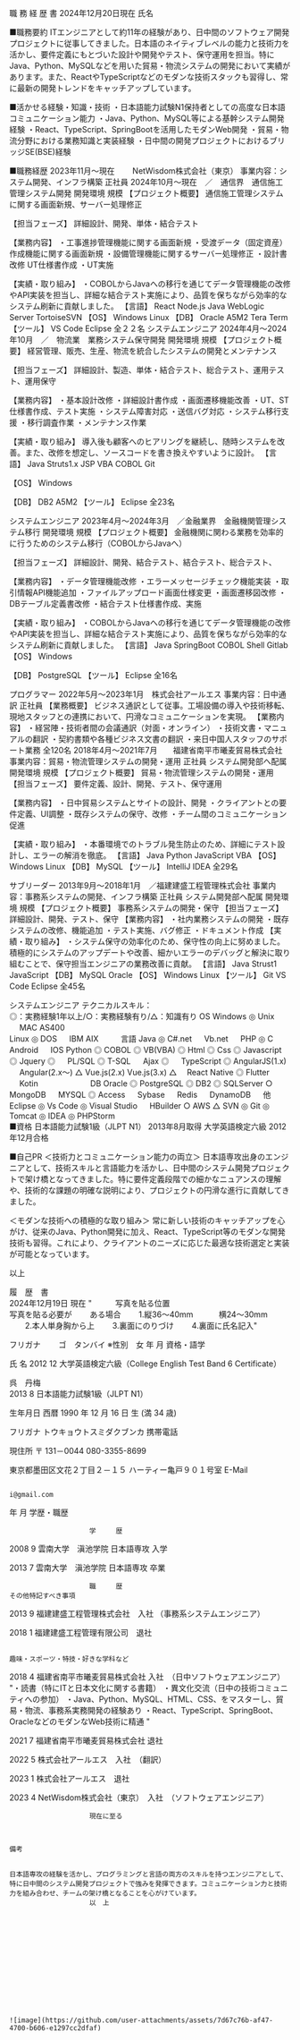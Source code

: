 職 務 経 歴 書
2024年12月20日現在
氏名　

■職務要約
ITエンジニアとして約11年の経験があり、日中間のソフトウェア開発プロジェクトに従事してきました。日本語のネイティブレベルの能力と技術力を活かし、要件定義にもとづいた設計や開発やテスト、保守運用を担当。特にJava、Python、MySQLなどを用いた貿易・物流システムの開発において実績があります。また、ReactやTypeScriptなどのモダンな技術スタックも習得し、常に最新の開発トレンドをキャッチアップしています。

■活かせる経験・知識・技術
・日本語能力試験N1保持者としての高度な日本語コミュニケーション能力 
・Java、Python、MySQL等による基幹システム開発経験 
・React、TypeScript、SpringBootを活用したモダンWeb開発 
・貿易・物流分野における業務知識と実装経験 
・日中間の開発プロジェクトにおけるブリッジSE(BSE)経験

■職務経歴
2023年11月～現在　　 NetWisdom株式会社（東京） 
事業内容：システム開発、インフラ構築	正社員
2024年10月～現在　／　通信界　通信施工管理システム開発	開発環境	規模
【プロジェクト概要】
通信施工管理システムに関する画面新規、サーバー処理修正

【担当フェーズ】
詳細設計、開発、単体・結合テスト

【業務内容】
・工事進捗管理機能に関する画面新規 
・受渡データ（固定資産）作成機能に関する画面新規 
・設備管理機能に関するサーバー処理修正 
・設計書改修 UT仕様書作成 
・UT実施

【実績・取り組み】
・COBOLからJavaへの移行を通じてデータ管理機能の改修やAPI実装を担当し、詳細な結合テスト実施により、品質を保ちながら効率的なシステム刷新に貢献しました。
	【言語】
React 
Node.js 
Java 
WebLogic Server 
TortoiseSVN 
【OS】
Windows
Linux
【DB】
Oracle
A5M2
Tera Term
【ツール】
VS Code 
Eclipse	全２２名
システムエンジニア
2024年4月～2024年10月　／　物流業　業務システム保守開発	開発環境	規模
【プロジェクト概要】
経営管理、販売、生産、物流を統合したシステムの開発とメンテナンス

【担当フェーズ】
詳細設計、製造、単体・結合テスト、総合テスト、運用テスト、運用保守

【業務内容】
・基本設計改修
・詳細設計書作成
・画面遷移機能改善
・UT、ST仕様書作成、テスト実施
・システム障害対応
・送信バグ対応
・システム移行支援
・移行調査作業
・メンテナンス作業

【実績・取り組み】
導入後も顧客へのヒアリングを継続し、随時システムを改善。また、改修を想定し、ソースコードを書き換えやすいように設計。
	【言語】
Java
Struts1.x 
JSP
VBA
COBOL
Git

【OS】
Windows

【DB】
DB2
A5M2
【ツール】
Eclipse	全23名

システムエンジニア
2023年4月～2024年3月　／金融業界　金融機関管理システム移行	開発環境	規模
【プロジェクト概要】
金融機関に関わる業務を効率的に行うためのシステム移行（COBOLからJavaへ）

【担当フェーズ】
詳細設計、開発、結合テスト、結合テスト、総合テスト、

【業務内容】
・データ管理機能改修
・エラーメッセージチェック機能実装
・取引情報API機能追加
・ファイルアップロード画面仕様変更
・画面遷移図改修
・DBテーブル定義書改修
・結合テスト仕様書作成、実施

【実績・取り組み】
・COBOLからJavaへの移行を通じてデータ管理機能の改修やAPI実装を担当し、詳細な結合テスト実施により、品質を保ちながら効率的なシステム刷新に貢献しました。
	【言語】
Java
SpringBoot
COBOL
Shell 
Gitlab
【OS】
Windows

【DB】
PostgreSQL
【ツール】
Eclipse	全16名

プログラマー
2022年5月～2023年1月　株式会社アールエス
事業内容：日中通訳	正社員
【業務概要】
ビジネス通訳として従事。工場設備の導入や技術移転、現地スタッフとの連携において、円滑なコミュニケーションを実現。
【業務内容】
・経営陣・技術者間の会議通訳（対面・オンライン）
・技術文書・マニュアルの翻訳
・契約書類や各種ビジネス文書の翻訳
・来日中国人スタッフのサポート業務
	全120名
2018年4月～2021年7月　　福建省南平市曦麦貿易株式会社
事業内容：貿易・物流管理システムの開発・運用	正社員
システム開発部へ配属	開発環境	規模
【プロジェクト概要】
貿易・物流管理システムの開発・運用
【担当フェーズ】
要件定義、設計、開発、テスト、保守運用

【業務内容】
・日中貿易システムとサイトの設計、開発 
・クライアントとの要件定義、UI調整 
・既存システムの保守、改修
・チーム間のコミュニケーション促進

【実績・取り組み】
・本番環境でのトラブル発生防止のため、詳細にテスト設計し、エラーの解消を徹底。
	【言語】
Java
Python
JavaScript
VBA
【OS】
Windows
Linux 
【DB】
MySQL 
【ツール】
IntelliJ IDEA	全29名

サブリーダー
2013年9月～2018年1月　／福建建盛工程管理株式会社
事業内容：事務系システムの開発、インフラ構築 	正社員
システム開発部へ配属	開発環境	規模
【プロジェクト概要】
事務系システムの開発・保守
【担当フェーズ】
詳細設計、開発、テスト、保守
【業務内容】
・社内業務システムの開発 
・既存システムの改修、機能追加 
・テスト実施、バグ修正 
・ドキュメント作成
【実績・取り組み】
・システム保守の効率化のため、保守性の向上に努めました。積極的にシステムのアップデートや改善、細かいエラーのデバッグと解決に取り組むことで、保守担当エンジニアの業務改善に貢献。
	【言語】
Java 
Strust1
JavaScript
【DB】
MySQL 
Oracle
【OS】
Windows
Linux 
【ツール】 
Git 
VS Code 
Eclipse
	全45名

システムエンジニア
テクニカルスキル：　　　　　　　　　　　　　　　　◎：実務経験1年以上/○：実務経験有り/△：知識有り
OS	Windows	◎	Unix	　	MAC		AS400	　		
	Linux	◎	DOS	　	IBM AIX			　		　
言語	Java	◎	C#.net	　	Vb.net	　	PHP	◎	C	
	Android	　	IOS	  	Python	◎	COBOL	◎	VB(VBA)	◎
	Html	◎	Css	◎	Javascript	◎	Jquery	◎		　
	PL/SQL	◎	T-SQL	　	Ajax	◎				　
	TypeScript	◎	AngularJS(1.x)	　	Angular(2.x～)	△	Vue.js(2.x)		Vue.js(3.x)	△　
	React Native	◎	Flutter	　	Kotin	　	　	　	　	　
DB	Oracle	◎	PostgreSQL	◎	DB2	◎	SQLServer	○	MongoDB	　
	MYSQL	◎	Access	　	Sybase	　	Redis	　	DynamoDB	　
他	Eclipse	◎	Vs Code	◎	Visual Studio	　	HBuilder	○	AWS	△
	SVN	◎	Git	◎	Tomcat	◎	IDEA	◎	PHPStorm	
■資格
日本語能力試験1級（JLPT N1）	2013年8月取得
大学英語検定六級	2012年12月合格

■自己PR
＜技術力とコミュニケーション能力の両立＞
日本語専攻出身のエンジニアとして、技術スキルと言語能力を活かし、日中間のシステム開発プロジェクトで架け橋となってきました。特に要件定義段階での細かなニュアンスの理解や、技術的な課題の明確な説明により、プロジェクトの円滑な進行に貢献してきました。

＜モダンな技術への積極的な取り組み＞
常に新しい技術のキャッチアップを心がけ、従来のJava、Python開発に加え、React、TypeScript等のモダンな開発技術も習得。これにより、クライアントのニーズに応じた最適な技術選定と実装が可能となっています。

以上









																																																														
履　歴　書																																																														
															2024年12月19日							現在			"　　　写真を貼る位置　　　　　　　　　　　　　　　　　
　　　　　　　　　　　　　　　　　　　　　　　　　　　　　　　　　　　　　　　　　　　　　　　　　　　　　　　　　　　　　　　　　　　　　　　　　　　　　　　　　　　　　　　　　　　　　　　　　　　　　　　　　　　　　　　　　　　　　　　　　　　　　　　　　　　　　　　　　　　　　　　写真を貼る必要が
　　ある場合
　　1.縦36～40mm
　　　横24～30mm
　　2.本人単身胸から上
　　3.裏面にのりづけ
　　4.裏面に氏名記入"																																					
																																																														
																																																														
フリガナ				　　ゴ　タンバイ														※性別　女														年				月		資格・語学																								
																																																														
氏   名																																2012				12		大学英語検定六級（College English Test Band 6 Certificate）																								
																																																														
呉　丹梅																																																														
																																2013				8		日本語能力試験1級（JLPT N1）																								
																																																														
																																																														
																																																														
生年月日				西暦				1990 年  12 月  16 日										生		(満	34		歳)																																							
																																																														
																																																														
																																																														
フリガナ				トウキョウトスミダクブンカ																				携帯電話																																						
																																																														
現住所				〒	131－0044																			080-3355-8699																																						
																																																														
東京都墨田区文花２丁目２－１５ ハーティー亀戸９０１号室																								E-Mail																																						
																																																														
																								i@gmail.com																																						
																																																														
																																																														
																																																														
																																																														
年				月		学歴・職歴																																																								
																																																														
						学　　　歴																																																								
																																																														
																																																														
2008				9		雲南大学　滇池学院 日本語専攻 入学																																																								
																																																														
																																																														
2013				7		雲南大学　滇池学院 日本語専攻 卒業																																																								
																																																														
																																																														
																																																														
																																																														
																																																														
																																																														
																																																														
																																																														
						職　　　歴																										その他特記すべき事項																														
																																																														
																																																														
2013				9		福建建盛工程管理株式会社　入社 （事務系システムエンジニア）																																																								
																																																														
																																																														
2018				1		福建建盛工程管理有限公司　退社																																																								
																																																														
																																趣味・スポーツ・特技・好きな学科など																														
2018				4		福建省南平市曦麦貿易株式会社  入社　（日中ソフトウェアエンジニア）																																																								
																																	"・読書（特にITと日本文化に関する書籍）
・異文化交流（日中の技術コミュニティへの参加）
・Java、Python、MySQL、HTML、CSS、をマスターし、貿易・物流、事務系実務開発の経験あり
・React、TypeScript、SpringBoot、OracleなどのモダンなWeb技術に精通
"																													
																																																														
2021				7		福建省南平市曦麦貿易株式会社  退社　																																																								
																																																														
																																																														
2022				5		株式会社アールエス　入社　（翻訳）																																																								
																																																														
																																																														
2023				1		株式会社アールエス　退社																																																								
																																																														
																																																														
2023				4		NetWisdom株式会社（東京）　入社　（ソフトウェアエンジニア）																																																								
																																																														
																																																														
						現在に至る																																																								
																																																														
																																																														
																																備考																														
																																																														
																																	日本語専攻の経験を活かし、プログラミングと言語の両方のスキルを持つエンジニアとして、特に日中間のシステム開発プロジェクトで強みを発揮できます。コミュニケーション力と技術力を組み合わせ、チームの架け橋となることを心がけています。																													
						以　上　　																																																								
																																																														
																																																														
																																																														
																																																														
																																																														
																																																														
																																																														
																																																														
																																																														
																																																														
																																																														
																																																														
																																																														
																																																														![image](https://github.com/user-attachments/assets/7d67c76b-af47-4700-b606-e1297cc2dfaf)

